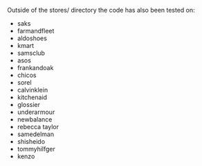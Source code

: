 Outside of the stores/ directory the code has also been tested on:

- saks
- farmandfleet
- aldoshoes
- kmart
- samsclub
- asos
- frankandoak
- chicos
- sorel
- calvinklein
- kitchenaid
- glossier
- underarmour
- newbalance
- rebecca taylor
- samedelman
- shisheido
- tommyhilfger
- kenzo

